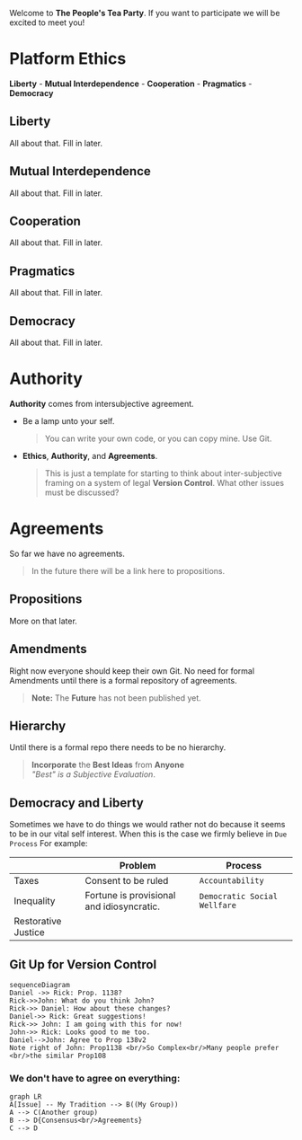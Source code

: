 Welcome to **The People's Tea Party**. 
If you want to participate we will be excited to meet you!

# Platform Ethics
**Liberty** - 
**Mutual Interdependence** - 
**Cooperation** - 
**Pragmatics** - 
**Democracy** 


## Liberty

All about that. Fill in later.

## Mutual Interdependence

All about that. Fill in later.

## Cooperation

All about that. Fill in later.

## Pragmatics

All about that. Fill in later.

## Democracy

All about that. Fill in later.


# Authority

**Authority** comes from intersubjective agreement.

- Be a lamp unto your self.
	> You can write your own code, or you can copy mine. Use Git.
- **Ethics**, **Authority**, and **Agreements**.
	> This is just a template for starting to think about inter-subjective framing on a system of legal **Version Control**. 
	What other issues must be discussed?

# Agreements

So far we have no agreements.

> In the future there will be a link here to propositions.
## Propositions

More on that later.

## Amendments

Right now everyone should keep their own Git. 
No need for formal Amendments until there is a formal repository of agreements.

> **Note:** The **Future** has not been published yet.
## Hierarchy

Until there is a formal repo there needs to be no hierarchy.

> **Incorporate** the **Best Ideas** from **Anyone** </br>
> *"Best" is a Subjective Evaluation*.

## Democracy and Liberty

Sometimes we have to do things we would rather not do because it seems to be in our vital self interest. When this is the case we firmly believe in `Due Process`
For example:

|    |Problem            |Process      |
|----|-----------------|---------------|
|Taxes | Consent to be ruled     |`Accountability`  |
|Inequality | Fortune is provisional and idiosyncratic.    |`Democratic Social Wellfare`   |
|Restorative Justice  |   |` `|



## Git Up for Version Control


```mermaid
sequenceDiagram
Daniel ->> Rick: Prop. 1138?
Rick->>John: What do you think John?
Rick->> Daniel: How about these changes?
Daniel->> Rick: Great suggestions!
Rick->> John: I am going with this for now!
John->> Rick: Looks good to me too.
Daniel-->John: Agree to Prop 138v2 
Note right of John: Prop1138 <br/>So Complex<br/>Many people prefer <br/>the similar Prop108
```

### We don't have to agree on everything:

```mermaid
graph LR
A[Issue] -- My Tradition --> B((My Group))
A --> C(Another group)
B --> D{Consensus<br/>Agreements}
C --> D
```
